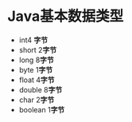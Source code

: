 # Java基本数据类型

- int4 **字节**
- short 2**字节**
- long 8**字节**
- byte 1**字节**
- float 4**字节**
- double 8**字节**
- char 2**字节**
- boolean 1**字节**


